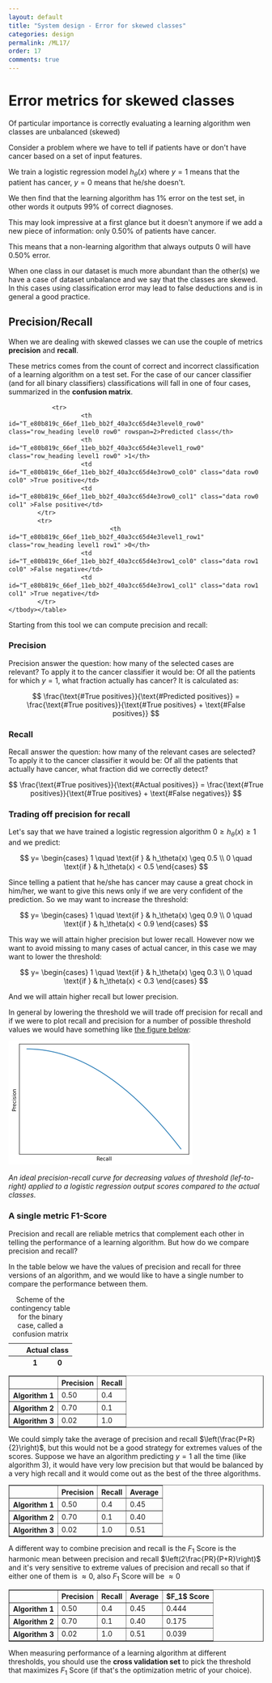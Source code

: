 ```yaml
---
layout: default
title: "System design - Error for skewed classes"
categories: design
permalink: /ML17/
order: 17
comments: true
---
```


# Error metrics for skewed classes
Of particular importance is correctly evaluating a learning algorithm wen classes are unbalanced (skewed)

Consider a problem where we have to tell if patients have or don't have cancer based on a set of input features.

We train a logistic regression model $h_\theta(x)$ where $y=1$ means that the patient has cancer, $y=0$ means that he/she doesn't.

We then find that the learning algorithm has $1\%$ error on the test set, in other words it outputs $99\%$ of correct diagnoses.

This may look impressive at a first glance but it doesn't anymore if we add a new piece of information: only $0.50\%$ of patients have cancer.

This means that a non-learning algorithm that always outputs $0$ will have $0.50\%$ error.

When one class in our dataset is much more abundant than the other(s) we have a case of dataset unbalance and we say that the classes are skewed. In this cases using classification error may lead to false deductions and is in general a good practice.

## Precision/Recall
When we are dealing with skewed classes we can use the couple of metrics **precision** and **recall**.

These metrics comes from the count of correct and incorrect classification of a learning algorithm on a test set. For the case of our cancer classifier (and for all binary classifiers) classifications will fall in one of four cases, summarized in the **confusion matrix**.




<style  type="text/css" >
</style><table id="T_e80b819c_66ef_11eb_bb2f_40a3cc65d4e3" ><caption>Scheme of the contingency table for the binary case, called a confusion matrix</caption><thead>    <tr>        <th class="blank" ></th>        <th class="blank level0" ></th>        <th class="col_heading level0 col0" colspan=2>Actual class</th>    </tr>    <tr>        <th class="blank" ></th>        <th class="blank level1" ></th>        <th class="col_heading level1 col0" >1</th>        <th class="col_heading level1 col1" >0</th>    </tr></thead><tbody>
                <tr>
                        <th id="T_e80b819c_66ef_11eb_bb2f_40a3cc65d4e3level0_row0" class="row_heading level0 row0" rowspan=2>Predicted class</th>
                        <th id="T_e80b819c_66ef_11eb_bb2f_40a3cc65d4e3level1_row0" class="row_heading level1 row0" >1</th>
                        <td id="T_e80b819c_66ef_11eb_bb2f_40a3cc65d4e3row0_col0" class="data row0 col0" >True positive</td>
                        <td id="T_e80b819c_66ef_11eb_bb2f_40a3cc65d4e3row0_col1" class="data row0 col1" >False positive</td>
            </tr>
            <tr>
                                <th id="T_e80b819c_66ef_11eb_bb2f_40a3cc65d4e3level1_row1" class="row_heading level1 row1" >0</th>
                        <td id="T_e80b819c_66ef_11eb_bb2f_40a3cc65d4e3row1_col0" class="data row1 col0" >False negative</td>
                        <td id="T_e80b819c_66ef_11eb_bb2f_40a3cc65d4e3row1_col1" class="data row1 col1" >True negative</td>
            </tr>
    </tbody></table>



Starting from this tool we can compute precision and recall:

### Precision
Precision answer the question: how many of the selected cases are relevant? To apply it to the cancer classifier it would be: Of all the patients for which $y=1$, what fraction actually has cancer? It is calculated as:

$$
\frac{\text{#True positives}}{\text{#Predicted positives}} = \frac{\text{#True positives}}{\text{#True positives} + \text{#False positives}}
$$

### Recall
Recall answer the question: how many of the relevant cases are selected? To apply it to the cancer classifier it would be: Of all the patients that actually have cancer, what fraction did we correctly detect?

$$
\frac{\text{#True positives}}{\text{#Actual positives}} = \frac{\text{#True positives}}{\text{#True positives} + \text{#False negatives}}
$$

### Trading off precision for recall
Let's say that we have trained a logistic regression algorithm $0 \geq h_\theta(x) \geq 1$ and we predict:

$$
y=
\begin{cases}
1 \quad \text{if } & h_\theta(x) \geq 0.5 \\
0 \quad \text{if } & h_\theta(x) < 0.5
\end{cases}
$$

Since telling a patient that he/she has cancer may cause a great chock in him/her, we want to give this news only if we are very confident of the prediction. So we may want to increase the threshold:

$$
y=
\begin{cases}
1 \quad \text{if } & h_\theta(x) \geq 0.9 \\
0 \quad \text{if } & h_\theta(x) < 0.9
\end{cases}
$$

This way we will attain higher precision but lower recall. However now we want to avoid missing to many cases of actual cancer, in this case we may want to lower the threshold:

$$
y=
\begin{cases}
1 \quad \text{if } & h_\theta(x) \geq 0.3 \\
0 \quad \text{if } & h_\theta(x) < 0.3
\end{cases}
$$

And we will attain higher recall but lower precision.

In general by lowering the threshold we will trade off precision for recall and if we were to plot recall and precision for a number of possible threshold values we would have something like <a href="#prerec">the figure below</a>:


    
![png](ML-17-SkewedClasses_files/ML-17-SkewedClasses_6_0.png)
    


<i id="prerec">An ideal precision-recall curve for decreasing values of threshold (lef-to-right) applied to a logistic regression output scores compared to the actual classes.</i>

### A single metric F1-Score
Precision and recall are reliable metrics that complement each other in telling the performance of a learning algorithm. But how do we compare precision and recall? 

In the table below we have the values of precision and recall for three versions of an algorithm, and we would like to have a single number to compare the performance between them.




<div>
<style scoped>
    .dataframe tbody tr th:only-of-type {
        vertical-align: middle;
    }

    .dataframe tbody tr th {
        vertical-align: top;
    }

    .dataframe thead th {
        text-align: right;
    }
</style>
<table border="1" class="dataframe">
  <thead>
    <tr style="text-align: right;">
      <th></th>
      <th>Precision</th>
      <th>Recall</th>
    </tr>
  </thead>
  <tbody>
    <tr>
      <th>Algorithm 1</th>
      <td>0.50</td>
      <td>0.4</td>
    </tr>
    <tr>
      <th>Algorithm 2</th>
      <td>0.70</td>
      <td>0.1</td>
    </tr>
    <tr>
      <th>Algorithm 3</th>
      <td>0.02</td>
      <td>1.0</td>
    </tr>
  </tbody>
</table>
</div>



We could simply take the average of precision and recall $\left(\frac{P+R}{2}\right)$, but this would not be a good strategy for extremes values of the scores. Suppose we have an algorithm predicting $y=1$ all the time (like algorithm 3), it would have very low precision but that would be balanced by a very high recall and it would come out as the best of the three algorithms.




<div>
<style scoped>
    .dataframe tbody tr th:only-of-type {
        vertical-align: middle;
    }

    .dataframe tbody tr th {
        vertical-align: top;
    }

    .dataframe thead th {
        text-align: right;
    }
</style>
<table border="1" class="dataframe">
  <thead>
    <tr style="text-align: right;">
      <th></th>
      <th>Precision</th>
      <th>Recall</th>
      <th>Average</th>
    </tr>
  </thead>
  <tbody>
    <tr>
      <th>Algorithm 1</th>
      <td>0.50</td>
      <td>0.4</td>
      <td>0.45</td>
    </tr>
    <tr>
      <th>Algorithm 2</th>
      <td>0.70</td>
      <td>0.1</td>
      <td>0.40</td>
    </tr>
    <tr>
      <th>Algorithm 3</th>
      <td>0.02</td>
      <td>1.0</td>
      <td>0.51</td>
    </tr>
  </tbody>
</table>
</div>



A different way to combine precision and recall is the $F_1$ Score is the harmonic mean between precision and recall $\left(2\frac{PR}{P+R}\right)$ and it's very sensitive to extreme values of precision and recall so that if either one of them is $\approx 0$, also $F_1$ Score will be $\approx 0$




<div>
<style scoped>
    .dataframe tbody tr th:only-of-type {
        vertical-align: middle;
    }

    .dataframe tbody tr th {
        vertical-align: top;
    }

    .dataframe thead th {
        text-align: right;
    }
</style>
<table border="1" class="dataframe">
  <thead>
    <tr style="text-align: right;">
      <th></th>
      <th>Precision</th>
      <th>Recall</th>
      <th>Average</th>
      <th>$F_1$ Score</th>
    </tr>
  </thead>
  <tbody>
    <tr>
      <th>Algorithm 1</th>
      <td>0.50</td>
      <td>0.4</td>
      <td>0.45</td>
      <td>0.444</td>
    </tr>
    <tr>
      <th>Algorithm 2</th>
      <td>0.70</td>
      <td>0.1</td>
      <td>0.40</td>
      <td>0.175</td>
    </tr>
    <tr>
      <th>Algorithm 3</th>
      <td>0.02</td>
      <td>1.0</td>
      <td>0.51</td>
      <td>0.039</td>
    </tr>
  </tbody>
</table>
</div>



When measuring performance of a learning algorithm at different thresholds, you should use the **cross validation set** to pick the threshold that maximizes $F_1$ Score (if that's the optimization metric of your choice).
